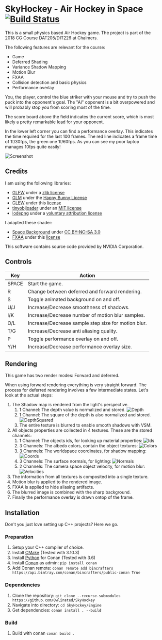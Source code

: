 # SkyHockey - Air Hockey in Space [![Build Status](https://travis-ci.org/flostellbrink/SkyHockey.svg?branch=master)](https://travis-ci.org/flostellbrink/SkyHockey)

This is a small physics based Air Hockey game. The project is part of the 2018 CG Course DAT205/DIT226 at Chalmers.

The following features are relevant for the course:
- Game
- Deferred Shading
- Variance Shadow Mapping
- Motion Blur
- FXAA
- Collision detection and basic physics
- Performance overlay

You, the player, control the blue striker with your mouse and try to push the puck into the opponent's goal. The "AI" opponent is a bit overpowered and will probably stop you from scoring most of the time.

The score board above the field indicates the current score, which is most likely a pretty remarkable lead for your opponent.

In the lower left corner you can find a performance overlay. This indicates the time required for the last 100 frames. The red line indicates a frame time of 1f/30fps, the green one 1f/60fps. As you can see my poor laptop manages 10fps quite easily!

![Screenshot](Screenshots/game_with_overlay.png?raw=true "Screenshot")

## Credits

I am using the following libraries:

- [GLFW](https://github.com/glfw/glfw) under a [zlib license](https://github.com/glfw/glfw/blob/master/LICENSE.md)
- [GLM](https://github.com/g-truc/glm) under the [Happy Bunny License](https://github.com/g-truc/glm/blob/master/manual.md#section0)
- [GLEW](https://github.com/nigels-com/glew) under this [license](https://github.com/nigels-com/glew/blob/master/LICENSE.txt)
- [tinyobjloader](https://github.com/syoyo/tinyobjloader) under an [MIT license](https://github.com/syoyo/tinyobjloader/blob/master/LICENSE)
- [lodepng](https://github.com/lvandeve/lodepng) under a [voluntary attribution license](https://github.com/lvandeve/lodepng/blob/d03d7df9888aafb9c7f615895c34b05acf033908/LICENSE)

I adapted these shader:

- [Space Background](https://www.shadertoy.com/view/MslGWN) under [CC BY-NC-SA 3.0](https://creativecommons.org/licenses/by-nc-sa/3.0/deed.en_US)
- [FXAA](https://github.com/NVIDIAGameWorks/GraphicsSamples) under this [license](https://github.com/NVIDIAGameWorks/GraphicsSamples/blob/master/license.txt)

This software contains source code provided by NVIDIA Corporation.

## Controls

| Key   | Action                                              |
|-------|-----------------------------------------------------|
| SPACE | Start the game.                                     |
| R     | Change between deferred and forward rendering.      |
| S     | Toggle animated background on and off.              |
| U/J   | Increase/Decrease smoothness of shadows.            |
| I/K   | Increase/Decrease number of motion blur samples.    |
| O/L   | Increase/Decrease sample step size for motion blur. |
| T/G   | Increase/Decrease anti aliasing quality.            |
| P     | Toggle performance overlay on and off.              |
| Y/H   | Increase/Decrease performance overlay size.         |

## Rendering

This game has two render modes: Forward and deferred.

When using forward rendering everything is very straight forward.
The process for deferred rendering involves a few intermediate states.
Let's look at the actual steps:

1. The Shadow map is rendered from the light's perspective.
    1. 1 Channel: The depth value is normalized and stored.
        ![Depth](Screenshots/deferred_0_depth.png?raw=true "Depth")
    2. 1 Channel: The square of the depth is also normalized and stored.
        ![DepthSquared](Screenshots/deferred_0_depth_squared.png?raw=true "DepthSquared")
    3. The entire texture is blurred to enable smooth shadows with VSM.
2. All objects properties are collected in 4 textures. These are the stored channels:
    1. 1 Channel: The objects ids, for looking up material properties:
        ![Ids](Screenshots/deferred_1_id.png?raw=true "Ids")
    2. 3 Channels: The albedo colors, contain the object textures:
        ![Colors](Screenshots/deferred_1_color.png?raw=true "Colors")
    3. 3 Channels: The worldspace coordinates, for shadow mapping:
        ![Coords](Screenshots/deferred_1_coords.png?raw=true "Coords")
    4. 3 Channels: The surface normals, for lighting:
        ![Normals](Screenshots/deferred_1_normals.png?raw=true "Normals")
    5. 2 Channels: The camera space object velocity, for motion blur:
        ![Velocities](Screenshots/deferred_1_velocity.png?raw=true "Velocities")
3. The information from all textures is composited into a single texture.
4. Motion blur is applied to the rendered image.
5. FXAA is applied to hide aliasing artifacts.
6. The blurred image is combined with the sharp background.
7. Finally the performance overlay is drawn ontop of the frame.

## Installation

Don't you just love setting up C++ projects? Here we go.

### Preparation

1. Setup your C++ compiler of choice.
2. Install [CMake](https://cmake.org/download/) (Tested with 3.10.3)
3. Install [Python](https://www.python.org/downloads/) for Conan (Tested with 3.6)
4. Install [Conan](https://www.conan.io/downloads.html) as admin: `pip install conan`
5. Add Conan remote: `conan remote add bincrafters https://api.bintray.com/conan/bincrafters/public-conan True`

### Dependencies

1. Clone the repository: `git clone --recurse-submodules https://github.com/Owlinated/SkyHockey`
2. Navigate into directory: `cd SkyHockey/Engine`
3. Get dependencies: `conan install . --build`

### Build

1. Build with conan `conan build .`
